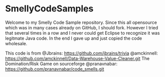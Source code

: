 SmellyCodeSamples
=================

Welcome to my Smelly Code Sample repository. Since this all opensource which was in many cases already on GitHub,
I should fork. However I tried that several times in a row and I never could get Eclipse to recognize it was legitmate
Java code. In the end I gave up and just copied the code wholesale.

This code is from
@Jbrains: https://github.com/jbrains/trivia
@amckinnell: https://github.com/amckinnell/Data-Warehouse-Value-Cleaner.git
The Domination/Risk Game on sourceforge
@pranavnabar: https://github.com/pranavnabar/code_smells.git
 
